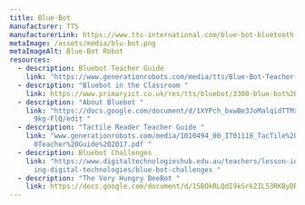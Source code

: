 ```yaml
---
title: Blue-Bot
manufacturer: TTS
manufacturerLink: https://www.tts-international.com/blue-bot-bluetooth-programmable-floor-robot/1015269.html
metaImage: /assets/media/blu-bot.png
metaImageAlt: Blue-Bot Robot
resources:
  - description: Bluebot Teacher Guide
    link: "https://www.generationrobots.com/media/tts/Blue-Bot-Teacher-Guide.pdf "
  - description: "Bluebot in the Classroom "
    link: https://www.primaryict.co.uk/res/tts/bluebot/3300-blue-bot%20computer%20guide_b.pdf
  - description: "About Bluebot "
    link: "https://docs.google.com/document/d/1XYPch_bxwBe3JoMalqidTTMxwT1zOZMY2_Ah\
      9kg-FlQ/edit "
  - description: "Tactile Reader Teacher Guide "
    link: "www.generationrobots.com/media/1010494_00_IT01118_TacTile%20Reader%20-%2\
      0Teacher%20Guide%202017.pdf "
  - description: Bluebot Challenges
    link: "https://www.digitaltechnologieshub.edu.au/teachers/lesson-ideas/integrat\
      ing-digital-technologies/blue-bot-challenges "
  - description: "The Very Hungry BeeBot "
    link: https://docs.google.com/document/d/1SBOkRLQdI9kSrk2IL53RKByDRseDhCAIvIELsq3NYV8/edit
---
```

